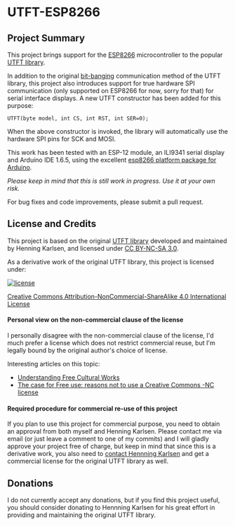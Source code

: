 # UTFT-ESP8266

## Project Summary
This project brings support for the [ESP8266](https://en.wikipedia.org/wiki/ESP8266) microcontroller to the popular [UTFT library](http://www.rinkydinkelectronics.com/library.php?id=51).

In addition to the original [bit-banging](https://en.wikipedia.org/wiki/Bit_banging) communication method of the UTFT library, this project also introduces support for true hardware SPI communication (only supported on ESP8266 for now, sorry for that) for serial interface displays. A new UTFT constructor has been added for this purpose:

`UTFT(byte model, int CS, int RST, int SER=0);`

When the above constructor is invoked, the library will automatically use the hardware SPI pins for SCK and MOSI.

This work has been tested with an ESP-12 module, an ILI9341 serial display and Arduino IDE 1.6.5, using the excellent [esp8266 platform package for Arduino](https://github.com/esp8266/Arduino).

*Please keep in mind that this is still work in progress. Use it at your own risk.*

For bug fixes and code improvements, please submit a pull request.

## License and Credits
This project is based on the original [UTFT library](http://www.rinkydinkelectronics.com/library.php?id=51) developed and maintained by Henning Karlsen, and licensed under [CC BY-NC-SA 3.0](http://creativecommons.org/licenses/by-nc-sa/3.0/).

As a derivative work of the original UTFT library, this project is licensed under:

[![license](by-nc-sa.eu.png)](http://creativecommons.org/licenses/by-nc-sa/4.0/)

[Creative Commons Attribution-NonCommercial-ShareAlike 4.0 International License](http://creativecommons.org/licenses/by-nc-sa/4.0/)

#### Personal view on the non-commercial clause of the license
I personally disagree with the non-commercial clause of the license, I'd much prefer a license which does not restrict commercial reuse, but I'm legally bound by the original author's choice of license.

Interesting articles on this topic:

 * [Understanding Free Cultural Works](http://creativecommons.org/freeworks)
 * [The case for Free use: reasons not to use a Creative Commons -NC license](http://freedomdefined.org/Licenses/NC)

#### Required procedure for commercial re-use of this project
If you plan to use this project for commercial purpose, you need to obtain an approval from both myself and Henning Karlsen. Please contact me via email (or just leave a comment to one of my commits) and I will gladly approve your project free of charge, but keep in mind that since this is a derivative work, you also need to [contact Hennning Karlsen](http://www.rinkydinkelectronics.com/contact.php) and get a commercial license for the original UTFT library as well.

## Donations
I do not currently accept any donations, but if you find this project useful, you should consider donating to Hennning Karlsen for his great effort in providing and maintaining the original UTFT library.
